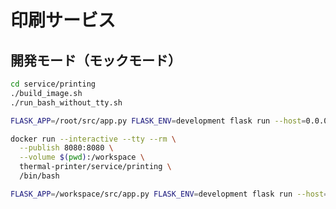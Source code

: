 # 印刷サービス

## 開発モード（モックモード）

```sh
cd service/printing
./build_image.sh
./run_bash_without_tty.sh
```

```sh
FLASK_APP=/root/src/app.py FLASK_ENV=development flask run --host=0.0.0.0 --port=8080
```

```sh
docker run --interactive --tty --rm \
  --publish 8080:8080 \
  --volume $(pwd):/workspace \
  thermal-printer/service/printing \
  /bin/bash
```

```sh
FLASK_APP=/workspace/src/app.py FLASK_ENV=development flask run --host=0.0.0.0 --port=8080
```
